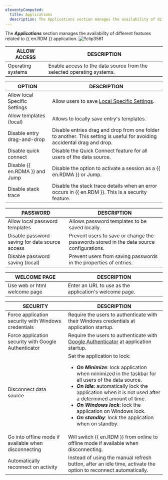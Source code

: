 ```yaml
---
eleventyComputed:
  title: Applications
  description: The Applications section manages the availability of different features related to {{ en.RDM }} application.
---
```

The ***Applications*** section manages the availability of different features related to {{ en.RDM }} application.
![!!clip3561](https://cdnweb.devolutions.net/docs/docs_en_rdm_windows_clip3561.png)

| ALLOW ACCESS       | DESCRIPTION                                                     |
|--------------------|-----------------------------------------------------------------|
| Operating systems  | Enable access to the data source from the selected operating systems. |

| OPTION                             | DESCRIPTION                                              |
|------------------------------------|----------------------------------------------------------|
| Allow local Specific Settings      | Allow users to save [Local Specific Settings](/rdm/windows/commands/edit/setting-overrides/specific-settings/). |
| Allow templates (local)            | Allows to locally save entry's templates.                |
| Disable entry drag-and-drop        | Disable entries drag and drop from one folder to another. This setting is useful for avoiding accidental drag and drop. |
| Disable quick connect              | Disable the Quick Connect feature for all users of the data source. |
| Disable {{ en.RDMA }} and Jump     | Disable the option to activate a session as a {{ en.RDMA }} or Jump.|
| Disable stack trace                | Disable the stack trace details when an error occurs in {{ en.RDM }}. This is a security feature. |

| PASSWORD                           | DESCRIPTION                                                |
|------------------------------------|------------------------------------------------------------|
| Allow local password templates     | Allows password templates to be saved locally.             |
| Disable password saving for data source access | Prevent users to save or change the passwords stored in the data source configurations. |
| Disable password saving (local)    | Prevent users from saving passwords in the properties of entries.  |

| WELCOME PAGE                  | DESCRIPTION                                                     |
|-------------------------------|-----------------------------------------------------------------|
| Use web or html welcome page  | Enter an URL to use as the application's welcome page.          |

| SECURITY                      | DESCRIPTION          |
|-------------------------------|----------------------|
| Force application security with Windows credentials  | Require the users to authenticate with their Windows credentials at application startup.                                               |
| Force application security with Google Authenticator | Require the users to authenticate with [Google Authenticator](/rdm/windows/data-sources/multi-factor-authentication/authenticator-totp/) at application startup.           |
| Disconnect data source                               | Set the application to lock:<ul><li>***On Minimize***: lock application when minimized in the taskbar for all users of the data source.<br><li>***On Idle***: automatically lock the application when it is not used after a determined amount of time.<li>***On Windows lock***: lock the application on Windows lock.</li><li>***On standby***: lock the application when on standby.</li></ul>  |
| Go into offline mode if available when disconnecting | Will switch {{ en.RDM }} from online to offline mode if available when disconnecting.                                         |
| Automatically reconnect on activity                  | Instead of using the manual refresh button, after an idle time, activate the option to reconnect automatically.                                         |
